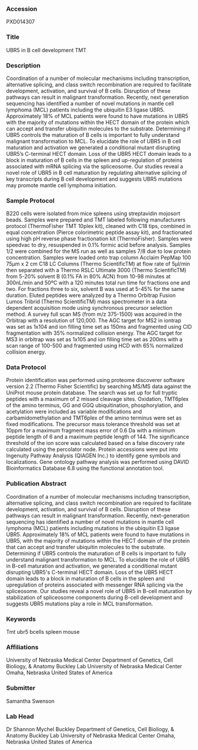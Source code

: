 ### Accession
PXD014307

### Title
UBR5 in B cell development TMT

### Description
Coordination of a number of molecular mechanisms including transcription, alternative splicing, and class switch recombination are required to facilitate development, activation, and survival of B cells. Disruption of these pathways can result in malignant transformation. Recently, next generation sequencing has identified a number of novel mutations in mantle cell lymphoma (MCL) patients including the ubiquitin E3 ligase UBR5. Approximately 18% of MCL patients were found to have mutations in UBR5 with the majority of mutations within the HECT domain of the protein which can accept and transfer ubiquitin molecules to the substrate. Determining if UBR5 controls the maturation of B cells is important to fully understand malignant transformation to MCL. To elucidate the role of UBR5 in B cell maturation and activation we generated a conditional mutant disrupting UBR5’s C-terminal HECT domain. Loss of the UBR5 HECT domain leads to a block in maturation of B cells in the spleen and up-regulation of proteins associated with mRNA splicing via the spliceosome. Our studies reveal a novel role of UBR5 in B cell maturation by regulating alternative splicing of key transcripts during B cell development and suggests UBR5 mutations may promote mantle cell lymphoma initiation.

### Sample Protocol
B220 cells were isolated from mice spleens using streptavidin mojosort beads. Samples were prepared and TMT labeled following manufacturers protocol (ThermoFisher TMT 10plex kit), cleaned with C18 tips, combined in equal concentration (Pierce colorimetric peptide assay kit), and fractionated using high pH reverse phase fractionation kit (ThermoFisher). Samples were speedvac to dry, resuspended in 0.1% formic acid before analysis. Samples 1/2 were combined for the MS run as well as samples 7/8 due to low protein concentration. Samples were loaded onto trap column Acclaim PepMap 100 75µm x 2 cm C18 LC Columns (Thermo ScientificTM) at flow rate of 5µl/min then separated with a Thermo RSLC Ultimate 3000 (Thermo ScientificTM) from 5-20% solvent B (0.1% FA in 80% ACN) from 10-98 minutes at 300nL/min and 50ºC with a 120 minutes total run time for fractions one and two. For fractions three to six, solvent B was used at 5-45% for the same duration. Eluted peptides were analyzed by a Thermo Orbitrap Fusion Lumos Tribrid (Thermo ScientificTM) mass spectrometer in a data dependent acquisition mode using synchronous precursor selection method. A survey full scan MS (from m/z 375-1500) was acquired in the Orbitrap with a resolution of 120,000. The AGC target for MS2 in iontrap was set as 1x104 and ion filling time set as 150ms and fragmented using CID fragmentation with 35% normalized collision energy. The AGC target for MS3 in orbitrap was set as 1x105 and ion filling time set as 200ms with a scan range of 100-500 and fragmented using HCD with 65% normalized collision energy.

### Data Protocol
Protein identification was performed using proteome discoverer software version 2.2 (Thermo Fisher Scientific) by searching MS/MS data against the UniProt mouse protein database. The search was set up for full tryptic peptides with a maximum of 2 missed cleavage sites. Oxidation, TMT6plex of the amino terminus, GG and GGQ ubiquitination, phosphorylation, and acetylation were included as variable modifications and carbamidomethylation and TMT6plex of the amino terminus were set as fixed modifications. The precursor mass tolerance threshold was set at 10ppm for a maximum fragment mass error of 0.6 Da with a minimum peptide length of 6 and a maximum peptide length of 144. The significance threshold of the ion score was calculated based on a false discovery rate calculated using the percolator node. Protein accessions were put into Ingenuity Pathway Analysis (QIAGEN Inc.) to identify gene symbols and localizations. Gene ontology pathway analysis was performed using DAVID Bioinformatics Database 6.8 using the functional annotation tool.

### Publication Abstract
Coordination of a number of molecular mechanisms including transcription, alternative splicing, and class switch recombination are required to facilitate development, activation, and survival of B cells. Disruption of these pathways can result in malignant transformation. Recently, next-generation sequencing has identified a number of novel mutations in mantle cell lymphoma (MCL) patients including mutations in the ubiquitin E3 ligase UBR5. Approximately 18% of MCL patients were found to have mutations in UBR5, with the majority of mutations within the HECT domain of the protein that can accept and transfer ubiquitin molecules to the substrate. Determining if UBR5 controls the maturation of B cells is important to fully understand malignant transformation to MCL. To elucidate the role of UBR5 in B-cell maturation and activation, we generated a conditional mutant disrupting UBR5's C-terminal HECT domain. Loss of the UBR5 HECT domain leads to a block in maturation of B cells in the spleen and upregulation of proteins associated with messenger RNA splicing via the spliceosome. Our studies reveal a novel role of UBR5 in B-cell maturation by stabilization of spliceosome components during B-cell development and suggests UBR5 mutations play a role in MCL transformation.

### Keywords
Tmt ubr5 bcells spleen mouse

### Affiliations
University of Nebraska Medical Center
Department of Genetics, Cell Bioliogy, & Anatomy Buckley Lab University of Nebraska Medical Center Omaha, Nebraska United States of America

### Submitter
Samantha Swenson

### Lab Head
Dr Shannon Mychel Buckley
Department of Genetics, Cell Bioliogy, & Anatomy Buckley Lab University of Nebraska Medical Center Omaha, Nebraska United States of America


